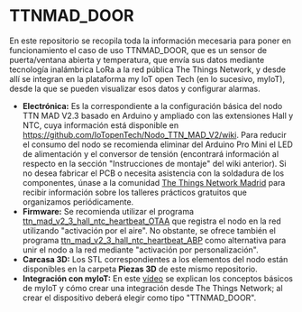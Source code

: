 # TTNMAD_DOOR

En este repositorio se recopila toda la información mecesaria para poner en funcionamiento el caso de uso TTNMAD_DOOR, que es un sensor de puerta/ventana abierta y temperatura, que envía sus datos mediante tecnología inalámbrica LoRa a la red pública The Things Network, y desde allí se integran en la plataforma my IoT open Tech (en lo sucesivo, myIoT), desde la que se pueden visualizar esos datos y configurar alarmas.

- **Electrónica:** Es la correspondiente a la configuración básica del nodo TTN MAD V2.3 basado en Arduino y ampliado con las extensiones Hall y NTC, cuya información está disponible en https://github.com/IoTopenTech/Nodo_TTN_MAD_V2/wiki. Para reducir el consumo del nodo se recomienda eliminar del Arduino Pro Mini el LED de alimentación y el conversor de tensión (encontrará información al respecto en la sección "Instrucciones de montaje" del wiki anterior). Si no desea fabricar el PCB o necesita asistencia con la soldadura de los componentes, únase a la comunidad [The Things Network Madrid](https://www.thethingsnetwork.org/community/madrid/) para recibir información sobre los talleres prácticos gratuitos que organizamos periódicamente.
- **Firmware:** Se recomienda utilizar el programa [ttn_mad_v2_3_hall_ntc_heartbeat_OTAA](https://github.com/IoTopenTech/Nodo_TTN_MAD_V2/tree/master/software/ttn_mad_v2_3_hall_ntc_heartbeat_OTAA) que registra el nodo en la red utilizando "activación por el aire". No obstante, se ofrece también el programa [ttn_mad_v2_3_hall_ntc_heartbeat_ABP](https://github.com/IoTopenTech/Nodo_TTN_MAD_V2/tree/master/software/ttn_mad_v2_3_hall_ntc_heartbeat_ABP) como alternativa para unir el nodo a la red mediante "activación por personalización".
- **Carcasa 3D:** Los STL correspondientes a los elementos del nodo están disponibles en la carpeta **Piezas 3D** de este mismo repositorio.
- **Integración con myIoT:** En este [vídeo](https://youtu.be/PtA9cxz3UNI) se explican los conceptos básicos de myIoT y cómo crear una integración desde The Things Network; al crear el dispositivo deberá elegir como tipo "TTNMAD_DOOR".

